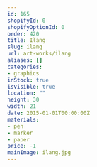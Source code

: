 ```yaml
---
id: 165
shopifyId: 0
shopifyOptionId: 0
order: 420
title: Ilang
slug: ilang
url: art-works/ilang
aliases: []
categories:
- graphics
inStock: true
isVisible: true
location: ""
height: 30
width: 21
date: 2015-01-01T00:00:00Z
materials:
- pen
- marker
- paper
price: -1
mainImage: ilang.jpg
---
```

